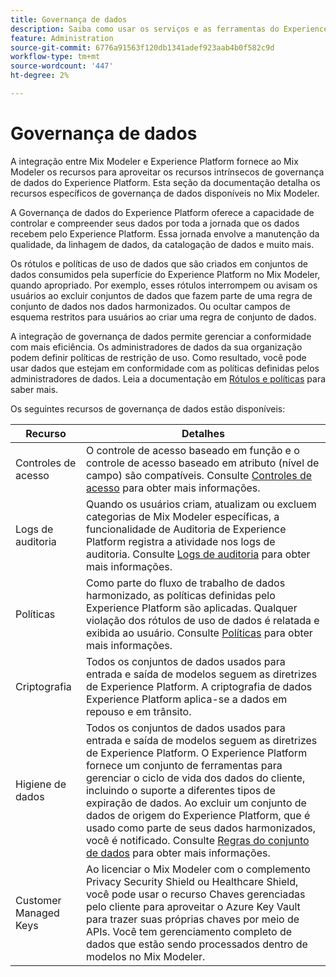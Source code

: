 ```yaml
---
title: Governança de dados
description: Saiba como usar os serviços e as ferramentas do Experience Platform que permitem controlar os dados de experiência coletados. Assim, você cumpre com suas práticas comerciais, suas obrigações legais e seu processo de desenvolvimento.
feature: Administration
source-git-commit: 6776a91563f120db1341adef923aab4b0f582c9d
workflow-type: tm+mt
source-wordcount: '447'
ht-degree: 2%

---
```


# Governança de dados

A integração entre Mix Modeler e Experience Platform fornece ao Mix Modeler os recursos para aproveitar os recursos intrínsecos de governança de dados do Experience Platform. Esta seção da documentação detalha os recursos específicos de governança de dados disponíveis no Mix Modeler.

A Governança de dados do Experience Platform oferece a capacidade de controlar e compreender seus dados por toda a jornada que os dados recebem pelo Experience Platform. Essa jornada envolve a manutenção da qualidade, da linhagem de dados, da catalogação de dados e muito mais.

Os rótulos e políticas de uso de dados que são criados em conjuntos de dados consumidos pela superfície do Experience Platform no Mix Modeler, quando apropriado. Por exemplo, esses rótulos interrompem ou avisam os usuários ao excluir conjuntos de dados que fazem parte de uma regra de conjunto de dados nos dados harmonizados. Ou ocultar campos de esquema restritos para usuários ao criar uma regra de conjunto de dados.

A integração de governança de dados permite gerenciar a conformidade com mais eficiência. Os administradores de dados da sua organização podem definir políticas de restrição de uso. Como resultado, você pode usar dados que estejam em conformidade com as políticas definidas pelos administradores de dados. Leia a documentação em [Rótulos e políticas](https://experienceleague.adobe.com/en/docs/analytics-platform/using/cja-dataviews/data-governance) para saber mais.

Os seguintes recursos de governança de dados estão disponíveis:

| Recurso | Detalhes |
|---|---|
| Controles de acesso | O controle de acesso baseado em função e o controle de acesso baseado em atributo (nível de campo) são compatíveis. Consulte [Controles de acesso](access-controls.md) para obter mais informações. |
| Logs de auditoria | Quando os usuários criam, atualizam ou excluem categorias de Mix Modeler específicas, a funcionalidade de Auditoria de Experience Platform registra a atividade nos logs de auditoria. Consulte [Logs de auditoria](audit-logs.md) para obter mais informações. |
| Políticas | Como parte do fluxo de trabalho de dados harmonizado, as políticas definidas pelo Experience Platform são aplicadas. Qualquer violação dos rótulos de uso de dados é relatada e exibida ao usuário. Consulte [Políticas](policies.md) para obter mais informações. |
| Criptografia | Todos os conjuntos de dados usados para entrada e saída de modelos seguem as diretrizes de Experience Platform. A criptografia de dados Experience Platform aplica-se a dados em repouso e em trânsito. |
| Higiene de dados | Todos os conjuntos de dados usados para entrada e saída de modelos seguem as diretrizes de Experience Platform. O Experience Platform fornece um conjunto de ferramentas para gerenciar o ciclo de vida dos dados do cliente, incluindo o suporte a diferentes tipos de expiração de dados. Ao excluir um conjunto de dados de origem do Experience Platform, que é usado como parte de seus dados harmonizados, você é notificado. Consulte [Regras do conjunto de dados](/help/harmonize-data/dataset-rules.md) para obter mais informações. |
| Customer Managed Keys | Ao licenciar o Mix Modeler com o complemento Privacy Security Shield ou Healthcare Shield, você pode usar o recurso Chaves gerenciadas pelo cliente para aproveitar o Azure Key Vault para trazer suas próprias chaves por meio de APIs. Você tem gerenciamento completo de dados que estão sendo processados dentro de modelos no Mix Modeler. |
